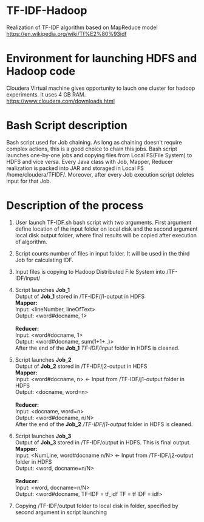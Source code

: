 # TF-IDF-Hadoop
Realization of TF-IDF algorithm based on MapReduce model
https://en.wikipedia.org/wiki/Tf%E2%80%93idf</br>
# Environment for launching HDFS and Hadoop code
Cloudera Virtual machine gives opportunity to lauch one cluster for hadoop experiments. It uses 4 GB RAM.</br>
https://www.cloudera.com/downloads.html
# Bash Script description
Bash script used for Job chaining. As long as chaining doesn't require complex actions, this is a good choice to chain this jobs. Bash script launches one-by-one jobs and copying files from Local FS(File System) to HDFS and vice versa. Every Java class with Job, Mapper, Reducer realization is packed into JAR and storaged in Local FS /home/cloudera/TFIDF/. Moreover, after every Job execution script deletes input for that Job.
# Description of the process
1) User launch TF-IDF.sh bash script with two arguments. First argument define location of the input folder on local disk and the second argument local disk output folder, where final results will be copied after execution of algorithm.

2) Script counts number of files in input folder. It will be used in the third Job for calculating IDF.

3) Input files is copying to Hadoop Distributed File System into /TF-IDF/input/

4) Script launches **Job_1**</br>
Output of **Job_1** stored in /TF-IDF/j1-output in HDFS</br>
**Mapper:**</br>
Input: <lineNumber, lineOfText></br>
Output: <word#docname, 1></br>                                                                   
**Reducer:**</br>
Input: <word#docname, 1></br>
Output: <word#docname, sum(1+1+..)></br>
After the end of the **Job_1** _TF-IDF/input_ folder in HDFS is cleaned.
5) Script launches **Job_2**</br>
Output of **Job_2** stored in /TF-IDF/j2-output in HDFS</br>
**Mapper:**</br>
Input: <word#docname, n>  <- Input from /TF-IDF/j1-output folder in HDFS</br>
Output: <docname, word=n></br>                                                                   
**Reducer:**</br>
Input: <docname, word=n></br>
Output: <word#docname, n/N></br>
After the end of the **Job_2** _/TF-IDF/j1-output_ folder in HDFS is cleaned.
6) Script launches **Job_3** </br>
Output of **Job_3** stored in /TF-IDF/output in HDFS. This is final output.</br>
**Mapper:**</br>
Input: <NumLine, word#docname n/N> <- Input from /TF-IDF/j2-output folder in HDFS</br>
Output: <word, docname=n/N></br>                                                                   
**Reducer:**</br>
Input: <word, docname=n/N></br>
Output: <word#docname, TF-IDF = tf_idf TF = tf IDF = idf></br>

7) Copying /TF-IDF/output folder to local disk in folder, specified by second argument in script launching</br>  
